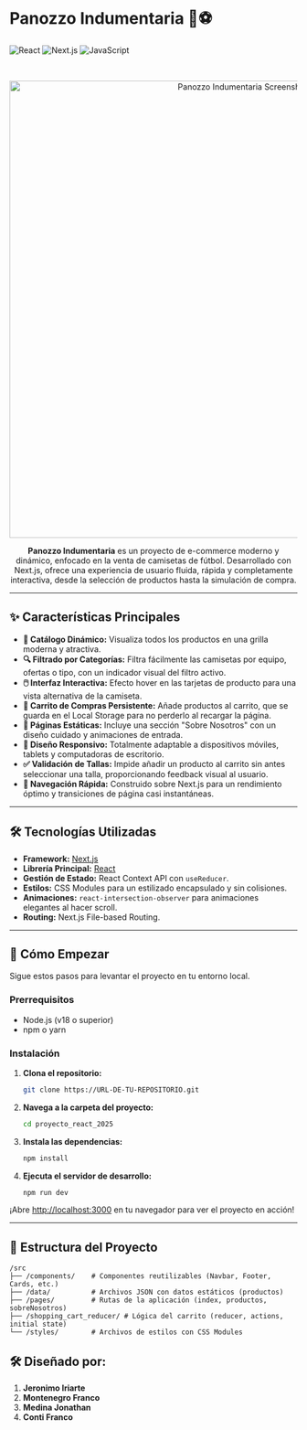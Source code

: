 
# Panozzo Indumentaria 👕⚽

![React](https://img.shields.io/badge/React-20232A?style=for-the-badge&logo=react&logoColor=61DAFB)
![Next.js](https://img.shields.io/badge/Next.js-000000?style=for-the-badge&logo=nextdotjs&logoColor=white)
![JavaScript](https://img.shields.io/badge/JavaScript-F7DF1E?style=for-the-badge&logo=javascript&logoColor=black)

<br>

<p align="center">
  <img src="https://i.imgur.com/EXAMPLE.png" alt="Panozzo Indumentaria Screenshot" width="800"/>
</p>

<p align="center">
  <strong>Panozzo Indumentaria</strong> es un proyecto de e-commerce moderno y dinámico, enfocado en la venta de camisetas de fútbol. Desarrollado con Next.js, ofrece una experiencia de usuario fluida, rápida y completamente interactiva, desde la selección de productos hasta la simulación de compra.
</p>

---

## ✨ Características Principales

*   **🎨 Catálogo Dinámico:** Visualiza todos los productos en una grilla moderna y atractiva.
*   **🔍 Filtrado por Categorías:** Filtra fácilmente las camisetas por equipo, ofertas o tipo, con un indicador visual del filtro activo.
*   **🖱️ Interfaz Interactiva:** Efecto hover en las tarjetas de producto para una vista alternativa de la camiseta.
*   **🛒 Carrito de Compras Persistente:** Añade productos al carrito, que se guarda en el Local Storage para no perderlo al recargar la página.
*   **📄 Páginas Estáticas:** Incluye una sección "Sobre Nosotros" con un diseño cuidado y animaciones de entrada.
*   **📱 Diseño Responsivo:** Totalmente adaptable a dispositivos móviles, tablets y computadoras de escritorio.
*   **✅ Validación de Tallas:** Impide añadir un producto al carrito sin antes seleccionar una talla, proporcionando feedback visual al usuario.
*   **🚀 Navegación Rápida:** Construido sobre Next.js para un rendimiento óptimo y transiciones de página casi instantáneas.

---

## 🛠️ Tecnologías Utilizadas

*   **Framework:** [Next.js](https://nextjs.org/)
*   **Librería Principal:** [React](https://reactjs.org/)
*   **Gestión de Estado:** React Context API con `useReducer`.
*   **Estilos:** CSS Modules para un estilizado encapsulado y sin colisiones.
*   **Animaciones:** `react-intersection-observer` para animaciones elegantes al hacer scroll.
*   **Routing:** Next.js File-based Routing.

---

## 🚀 Cómo Empezar

Sigue estos pasos para levantar el proyecto en tu entorno local.

### Prerrequisitos

-   Node.js (v18 o superior)
-   npm o yarn

### Instalación

1.  **Clona el repositorio:**
    ```bash
    git clone https://URL-DE-TU-REPOSITORIO.git
    ```
2.  **Navega a la carpeta del proyecto:**
    ```bash
    cd proyecto_react_2025
    ```
3.  **Instala las dependencias:**
    ```bash
    npm install
    ```
4.  **Ejecuta el servidor de desarrollo:**
    ```bash
    npm run dev
    ```

¡Abre [http://localhost:3000](http://localhost:3000) en tu navegador para ver el proyecto en acción!

---

## 📂 Estructura del Proyecto

```
/src
├── /components/    # Componentes reutilizables (Navbar, Footer, Cards, etc.)
├── /data/          # Archivos JSON con datos estáticos (productos)
├── /pages/         # Rutas de la aplicación (index, productos, sobreNosotros)
├── /shopping_cart_reducer/ # Lógica del carrito (reducer, actions, initial state)
└── /styles/        # Archivos de estilos con CSS Modules
```

## 🛠️ Diseñado por:
1.  **Jeronimo Iriarte**
1.  **Montenegro Franco**
1.  **Medina Jonathan**
1.  **Conti Franco**

